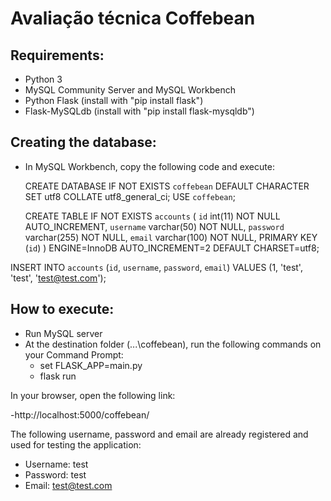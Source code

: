 # Avaliação técnica Coffebean

## Requirements:

- Python 3
- MySQL Community Server and MySQL Workbench
- Python Flask (install with "pip install flask")
- Flask-MySQLdb (install with "pip install flask-mysqldb")

## Creating the database:

- In MySQL Workbench, copy the following code and execute:

  CREATE DATABASE IF NOT EXISTS `coffebean` DEFAULT CHARACTER SET utf8 COLLATE utf8_general_ci;
  USE `coffebean`;

  CREATE TABLE IF NOT EXISTS `accounts` (
    `id` int(11) NOT NULL AUTO_INCREMENT,
      `username` varchar(50) NOT NULL,
      `password` varchar(255) NOT NULL,
      `email` varchar(100) NOT NULL,
      PRIMARY KEY (`id`)
  ) ENGINE=InnoDB AUTO_INCREMENT=2 DEFAULT CHARSET=utf8;

INSERT INTO `accounts` (`id`, `username`, `password`, `email`) VALUES (1, 'test', 'test', 'test@test.com');

## How to execute:

- Run MySQL server
- At the destination folder (...\coffebean), run the following commands on your Command Prompt:
  - set FLASK_APP=main.py
  - flask run
 
 In your browser, open the following link:
 
 -http://localhost:5000/coffebean/
 
 The following username, password and email are already registered and used for testing the application:
 - Username: test
 - Password: test
 - Email: test@test.com
